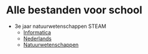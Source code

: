 # Alle bestanden voor school

- 3e jaar natuurwetenschappen STEAM
    - [Informatica](/3NWSTb/2023-2024/INFORMATICA/)
    - [Nederlands](/3NWSTb/2023-2024/NEDERLANDS/)
    - [Natuurwetenschappen](/3NWSTb/2023-2024/NATUURWETENSCHAPPEN/)